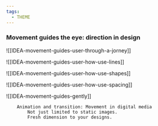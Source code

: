 ```yaml
---
tags:
  - THEME
---
```


### Movement guides the eye: direction in design

![[IDEA-movement-guides-user-through-a-jorney]]

![[IDEA-movement-guides-user-how-use-lines]]

![[IDEA-movement-guides-user-how-use-shapes]]

![[IDEA-movement-guides-user-how-use-spacing]]

![[IDEA-movement-guides-gently]]




		Animation and transition: Movement in digital media
			Not just limited to static images. 
			Fresh dimension to your designs.
